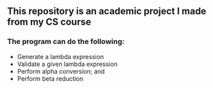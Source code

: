 ## This repository is an academic project I made from my CS course
### The program can do the following:
- Generate a lambda expression
- Validate a given lambda expression
- Perform alpha conversion; and
- Perform beta reduction
